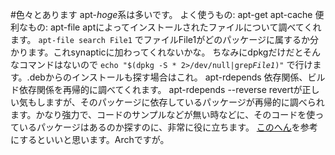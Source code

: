#色々とあります
apt-*hoge*系は多いです。
よく使うもの:
apt-get
apt-cache
便利なもの:
apt-file aptによってインストールされたファイルについて調べてくれます。
`apt-file search File1`
でファイルFile1がどのパッケージに属するか分かります。これsynapticに加わってくれないかな。
ちなみにdpkgだけだとそんなコマンドはないので
` echo "$(dpkg -S * 2>/dev/null|grep `*`File1`*`)"`
で行けます。.debからのインストールも探す場合はこれ。
apt-rdepends 依存関係、ビルド依存関係を再帰的に調べてくれます。
apt-rdepends --reverse revertが正しい気もしますが、そのパッケージに依存しているパッケージが再帰的に調べられます。かなり強力で、コードのサンプルなどが無い時などに、そのコードを使っているパッケージはあるのか探すのに、非常に役に立ちます。
[このへん](https://wiki.archlinuxjp.org/index.php/Pacman_%E6%AF%94%E8%BC%83%E8%A1%A8)を参考にするといいと思います。Archですが。
